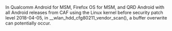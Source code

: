 In Qualcomm Android for MSM, Firefox OS for MSM, and QRD Android with all Android releases from CAF using the Linux kernel before security patch level 2018-04-05, in __wlan_hdd_cfg80211_vendor_scan(), a buffer overwrite can potentially occur.